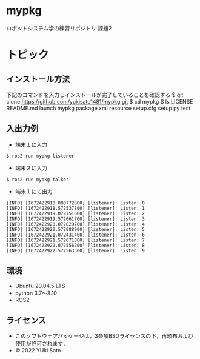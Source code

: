 # mypkg
ロボットシステム学の練習リポジトリ 課題2

# トピック

## インストール方法
下記のコマンドを入力しインストールが完了していることを確認する
$ git clone https://github.com/yukisato1481/mypkg.git
$ cd mypkg
$ ls
LICENSE  README.md  launch  mypkg  package.xml  resource  setup.cfg  setup.py  test
## 入出力例
* 端末１に入力  
```
$ ros2 run mypkg listener
```  
* 端末２に入力  
```
$ ros2 run mypkg talker
```  
* 端末１にて出力  
```
[INFO] [1672422918.080772800] [listener]: Listen: 0
[INFO] [1672422918.572537800] [listener]: Listen: 1
[INFO] [1672422919.072751600] [listener]: Listen: 2
[INFO] [1672422919.572661700] [listener]: Listen: 3
[INFO] [1672422920.072029700] [listener]: Listen: 4
[INFO] [1672422920.572088900] [listener]: Listen: 5
[INFO] [1672422921.072431400] [listener]: Listen: 6
[INFO] [1672422921.572671800] [listener]: Listen: 7
[INFO] [1672422922.072556200] [listener]: Listen: 8
[INFO] [1672422922.572563300] [listener]: Listen: 9
``` 
## 環境
 * Ubuntu 20.04.5 LTS
 * python 3.7～3.10
 * ROS2
## ライセンス
 * このソフトウェアパッケージは，3条項BSDライセンスの下，再頒布および使用が許可されます．
 * © 2022 YUki Sato
